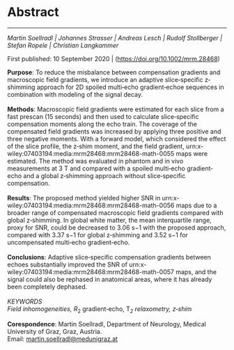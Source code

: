 ﻿# Abstract
***
*Martin Soellradl | Johannes Strasser | Andreas Lesch | Rudolf Stollberger | Stefan Ropele | Christian Langkammer* 

First published: 10 September 2020 | (https://doi.org/10.1002/mrm.28468)



**Purpose**: To reduce the misbalance between compensation gradients and macroscopic field gradients, we introduce an adaptive slice‐specific z‐shimming approach for 2D spoiled multi‐echo gradient‐echoe sequences in combination with modeling of the signal decay. <br><br>
**Methods**: Macroscopic field gradients were estimated for each slice from a fast prescan (15 seconds) and then used to calculate slice‐specific compensation moments along the echo train. The coverage of the compensated field gradients was increased by applying three positive and three negative moments. With a forward model, which considered the effect of the slice profile, the z‐shim moment, and the field gradient, urn:x-wiley:07403194:media:mrm28468:mrm28468-math-0055 maps were estimated. The method was evaluated in phantom and in vivo measurements at 3 T and compared with a spoiled multi‐echo gradient‐echo and a global z‐shimming approach without slice‐specific compensation. <br><br>
**Results**: The proposed method yielded higher SNR in urn:x-wiley:07403194:media:mrm28468:mrm28468-math-0056 maps due to a broader range of compensated macroscopic field gradients compared with global z‐shimming. In global white matter, the mean interquartile range, proxy for SNR, could be decreased to 3.06 s−1 with the proposed approach, compared with 3.37 s−1 for global z‐shimming and 3.52 s−1 for uncompensated multi‐echo gradient‐echo. <br><br>
**Conclusions**: Adaptive slice‐specific compensation gradients between echoes substantially improved the SNR of urn:x-wiley:07403194:media:mrm28468:mrm28468-math-0057 maps, and the signal could also be rephased in anatomical areas, where it has already been completely dephased.
<br>
<br>
*KEYWORDS* 
<br>
*Field inhomogeneities, R<sup>*</sup><sub>2</sub> gradient‐echo, T<sup>*</sup><sub>2</sub> relaxometry, z‐shim*



**Corespondence**: Martin Soellradl, Department of Neurology, Medical University of Graz, Graz, Austria. <br>
Email: martin.soellradl@medunigraz.at
